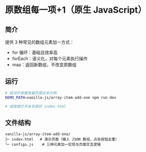 # 原数组每一项+1（原生 JavaScript）

## 简介
提供 3 种常见的数组元素加一方式：
- for 循环：基础且效率高
- forEach：语义化，对每个元素执行操作
- map：返回新数组，不改变原数组

## 运行
```bash
# 启动开发服务器并直达本示例
DEMO_PATH=vanilla-js/array-item-add-one npm run dev

# 或直接打开本目录的 index.html
```

## 文件结构
```
vanilla-js/array-item-add-one/
├─ index.html   # 演示页面（输入 JSON 数组，点击按钮去重）
└─ configs.js    # 三种元素加一实现与页面交互逻辑
```
